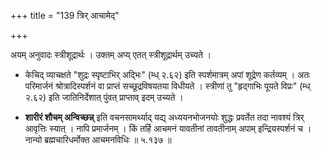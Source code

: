 +++
title = "139 त्रिर् आचामेद्"

+++


अयम् अनुवादः स्त्रीशूद्रार्थः । उक्तम् अप्य् एतत् स्त्रीशूद्रार्थम् उच्यते । 

- केचिद् व्याचक्षते "शुद्रः स्पृष्टाभिर् अद्भिः" (म्ध् २.६२) इति स्पर्शमात्रम् अपां शूद्रेण कर्तव्यम् । अतः परिमार्जनं श्रोत्रादिस्पर्शनं वा प्राप्तं सच्छूद्रविषयतया विधीयते । स्त्रीणां तु "हृद्गाभिः पूयते विप्रः" (म्ध् २.६२) इति जातिनिर्देशात् पुंवत् प्राप्ताव् इदम् उच्यते । 

- **शारीरं शौचम् अन्विच्छन्न्** इति वचनसामर्थ्याद् यद्य् अध्ययनभोजनयोः शुद्धः प्रवर्तेत तदा नावश्यं त्रिर् आवृत्तिः स्यात् । नापि प्रमार्जनम् । किं तर्हि आचमनं यावतीनां तावतीनाम् अपाम् इन्द्रियस्पर्शनं च । नान्यो ब्रह्मचारिधर्मोक्त आचमनविधिः ॥ ५.१३७ ॥